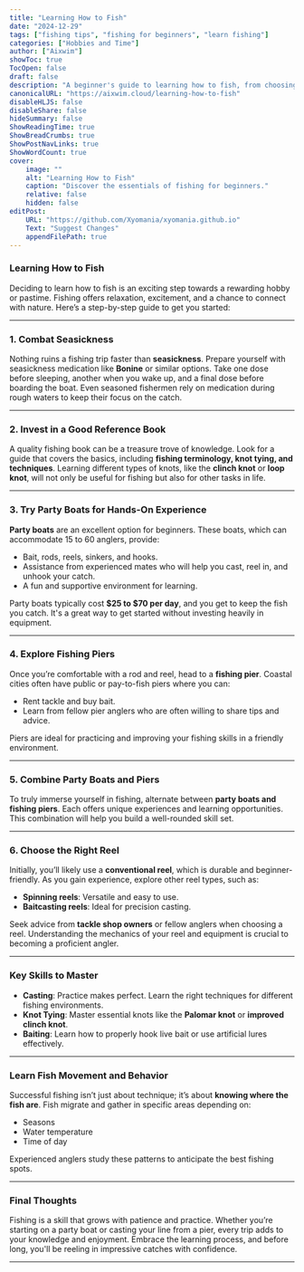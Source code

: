 ```yaml
---
title: "Learning How to Fish"
date: "2024-12-29"
tags: ["fishing tips", "fishing for beginners", "learn fishing"]
categories: ["Hobbies and Time"]
author: ["Aixwim"]
showToc: true
TocOpen: false
draft: false
description: "A beginner's guide to learning how to fish, from choosing the right equipment to finding the best fishing spots."
canonicalURL: "https://aixwim.cloud/learning-how-to-fish"
disableHLJS: false
disableShare: false
hideSummary: false
ShowReadingTime: true
ShowBreadCrumbs: true
ShowPostNavLinks: true
ShowWordCount: true
cover:
    image: ""
    alt: "Learning How to Fish"
    caption: "Discover the essentials of fishing for beginners."
    relative: false
    hidden: false
editPost:
    URL: "https://github.com/Xyomania/xyomania.github.io"
    Text: "Suggest Changes"
    appendFilePath: true
---
```


### Learning How to Fish

Deciding to learn how to fish is an exciting step towards a rewarding hobby or pastime. Fishing offers relaxation, excitement, and a chance to connect with nature. Here’s a step-by-step guide to get you started:

---

### 1. Combat Seasickness

Nothing ruins a fishing trip faster than **seasickness**. Prepare yourself with seasickness medication like **Bonine** or similar options. Take one dose before sleeping, another when you wake up, and a final dose before boarding the boat. Even seasoned fishermen rely on medication during rough waters to keep their focus on the catch.

---

### 2. Invest in a Good Reference Book

A quality fishing book can be a treasure trove of knowledge. Look for a guide that covers the basics, including **fishing terminology, knot tying, and techniques**. Learning different types of knots, like the **clinch knot** or **loop knot**, will not only be useful for fishing but also for other tasks in life.

---

### 3. Try Party Boats for Hands-On Experience

**Party boats** are an excellent option for beginners. These boats, which can accommodate 15 to 60 anglers, provide:

- Bait, rods, reels, sinkers, and hooks.
- Assistance from experienced mates who will help you cast, reel in, and unhook your catch.
- A fun and supportive environment for learning.

Party boats typically cost **$25 to $70 per day**, and you get to keep the fish you catch. It's a great way to get started without investing heavily in equipment.

---

### 4. Explore Fishing Piers

Once you’re comfortable with a rod and reel, head to a **fishing pier**. Coastal cities often have public or pay-to-fish piers where you can:

- Rent tackle and buy bait.
- Learn from fellow pier anglers who are often willing to share tips and advice.

Piers are ideal for practicing and improving your fishing skills in a friendly environment.

---

### 5. Combine Party Boats and Piers

To truly immerse yourself in fishing, alternate between **party boats and fishing piers**. Each offers unique experiences and learning opportunities. This combination will help you build a well-rounded skill set.

---

### 6. Choose the Right Reel

Initially, you’ll likely use a **conventional reel**, which is durable and beginner-friendly. As you gain experience, explore other reel types, such as:

- **Spinning reels**: Versatile and easy to use.
- **Baitcasting reels**: Ideal for precision casting.

Seek advice from **tackle shop owners** or fellow anglers when choosing a reel. Understanding the mechanics of your reel and equipment is crucial to becoming a proficient angler.

---

### Key Skills to Master

- **Casting**: Practice makes perfect. Learn the right techniques for different fishing environments.
- **Knot Tying**: Master essential knots like the **Palomar knot** or **improved clinch knot**.
- **Baiting**: Learn how to properly hook live bait or use artificial lures effectively.

---

### Learn Fish Movement and Behavior

Successful fishing isn’t just about technique; it’s about **knowing where the fish are**. Fish migrate and gather in specific areas depending on:

- Seasons
- Water temperature
- Time of day

Experienced anglers study these patterns to anticipate the best fishing spots.

---

### Final Thoughts

Fishing is a skill that grows with patience and practice. Whether you’re starting on a party boat or casting your line from a pier, every trip adds to your knowledge and enjoyment. Embrace the learning process, and before long, you'll be reeling in impressive catches with confidence.

---
